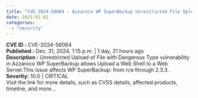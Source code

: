 ```yaml
---
title: "CVE-2024-56064 - Azzaroco WP SuperBackup Unrestricted File Upload Vulnerability"
date: 2025-01-02
categories: 
  - "security"
---
```


**CVE ID :** CVE-2024-56064  
**Published :** Dec. 31, 2024, 1:15 p.m. | 1 day, 21 hours ago  
**Description :** Unrestricted Upload of File with Dangerous Type vulnerability in Azzaroco WP SuperBackup allows Upload a Web Shell to a Web Server.This issue affects WP SuperBackup: from n/a through 2.3.3. 
**Severity:** 10.0 | CRITICAL  
Visit the link for more details, such as CVSS details, affected products, timeline, and more...
